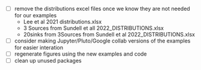 - [ ] remove the distributions excel files once we know they are not needed for our examples
  - Lee et al 2021 distributions.xlsx
  - 3 Sources from Sundell et all 2022_DISTRIBUTIONS.xlsx
  - 20sinks from 3Sources from Sundell et al 2022_DISTRIBUTIONS.xlsx
- [ ] consider making Jupyter/Pluto/Google collab versions of the examples for easier interation
- [ ] regenerate figures using the new examples and code
- [ ] clean up unused packages
